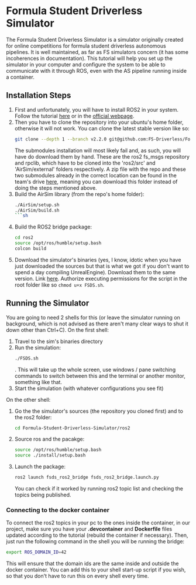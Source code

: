 # Formula Student Driverless Simulator

The Formula Student Driverless Simulator is a simulator originally created for online competitions for formula student driverless autonomous pipelines. It is well maintained, as far as FS simulators concern (it has some incoherences in documentation). This tutorial will help you set up the simulator in your computer and configure the system to be able to communicate with it through ROS, even with the AS pipeline running inside a container.

## Installation Steps

1. First and unfortunately, you will have to install ROS2 in your system. Follow the tutorial [here](./environment_setup/ros2_setup.md) or in the [official webpage](https://docs.ros.org/en/humble/Installation.html).
2. Then you have to clone the repository into your ubuntu's home folder, otherwise it will not work. You can clone the latest stable version like so:
    ```sh
    git clone --depth 1 --branch v2.2.0 git@github.com:FS-Driverless/Formula-Student-Driverless-Simulator.git --recurse-submodules
    ```
    The submodules installation will most likely fail and, as such, you will have do download them by hand. These are the ros2 fs_msgs repository and rpclib, which have to be cloned into the 'ros2/src' and 'AirSim/external' folders respectively. A zip file with the repo and these two submodules already in the correct location can be found in the team's drive [here](https://drive.google.com/file/d/13XHk4i1tjqSn7-eSarUmbNudpPpa1mfx/view?usp=drive_link), meaning you can download this folder instead of doing the steps mentioned above.
3. Build the AirSim library (from the repo's home folder):
    ```sh
    ./AirSim/setup.sh
    ./AirSim/build.sh
    ```sh
4. Build the ROS2 bridge package:
    ```sh
    cd ros2
    source /opt/ros/humble/setup.bash
    colcon build
    ```
5. Download the simulator's binaries (yes, I know, idotic when you have just downloaded the sources but that is what we got if you don't want to spend a day compiling UnrealEngine). Download them to the same version. Link [here](https://github.com/FS-Driverless/Formula-Student-Driverless-Simulator/releases/tag/v2.2.0). Authorize executing permissions for the script in the root folder like so ```chmod u+x FSDS.sh```.


## Running the Simulator

You are going to need 2 shells for this (or leave the simulator running on background, which is not advised as there aren't many clear ways to shut it down other than Ctrl+C). On the first shell:
1. Travel to the sim's binaries directory
2. Run the simulation: 
    ```sh
    ./FSDS.sh
    ```
    . This will take up the whole screen, use windows / pane switching commands to switch between this and the terminal or another monitor, something like that.
3. Start the simulation (with whatever configurations you see fit)

On the other shell:
1. Go the the simulator's sources (the repository you cloned first) and to the ros2 folder: 
    ```sh
    cd Formula-Student-Driverless-Simulator/ros2
    ```
2. Source ros and the pacakge:
    ```sh
    source /opt/ros/humble/setup.bash
    source ./install/setup.bash
    ```
3. Launch the package: 
    ```sh
    ros2 launch fsds_ros2_bridge fsds_ros2_bridge.launch.py
    ```
    You can check if it worked by running ros2 topic list and checking the topics being published.

### Connecting to the docker container

To connect the ros2 topics in your pc to the ones inside the container, in our project, make sure you have your **.devcontainer** and **Dockerfile** files updated according to the tutorial (rebuild the container if necessary). Then, just run the following command in the shell you will be running the bridge:
```sh
export ROS_DOMAIN_ID=42
```
This will ensure that the domain ids are the same inside and outside the docker container. You can add this to your shell start-up script if you wish, so that you don't have to run this on every shell every time.